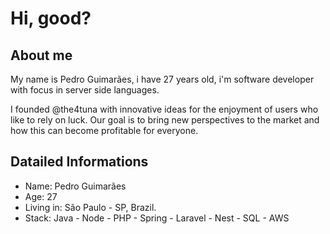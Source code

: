 # Hi, good?

## About me

My name is Pedro Guimarães, i have 27 years old, i'm software developer with focus in server side languages.

I founded @the4tuna with innovative ideas for the enjoyment of users who like to rely on luck. Our goal is to bring new perspectives to the market and how this can become profitable for everyone.

## Datailed Informations

- Name: Pedro Guimarães
- Age: 27
- Living in: São Paulo - SP, Brazil.
- Stack: Java - Node - PHP - Spring - Laravel - Nest - SQL - AWS
